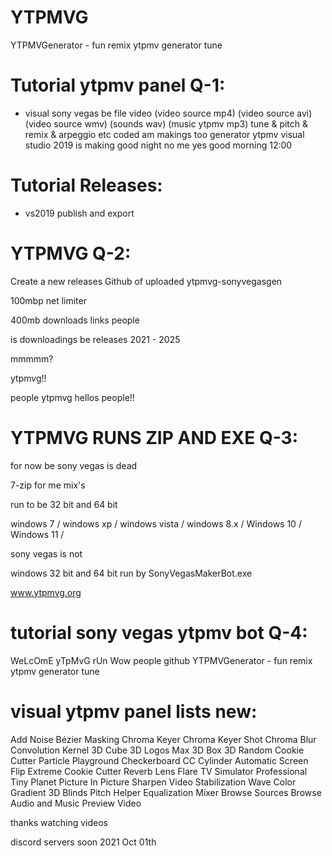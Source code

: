 # YTPMVG

YTPMVGenerator - fun remix ytpmv generator tune

# Tutorial ytpmv panel Q-1:

* visual sony vegas be file video (video source mp4) (video source avi) (video source wmv) (sounds wav) (music ytpmv mp3) tune & pitch & remix & arpeggio etc coded am makings too generator ytpmv visual studio 2019
is making good night no me yes good morning 12:00

# Tutorial Releases:

* vs2019 publish and export 

# YTPMVG Q-2:

Create a new releases Github of uploaded ytpmvg-sonyvegasgen

 100mbp net limiter  

400mb downloads links people 

is downloadings be releases 2021 - 2025

mmmmm?

ytpmvg!!

people ytpmvg hellos people!!

# YTPMVG RUNS ZIP AND EXE Q-3:

for now be sony vegas is dead 

7-zip for me mix's 

run to be 32 bit and 64 bit 

windows 7 / windows xp / windows vista / windows 8.x / Windows 10 / Windows 11 /

sony vegas is not

windows 32 bit and 64 bit run by SonyVegasMakerBot.exe

www.ytpmvg.org

# tutorial sony vegas ytpmv bot Q-4:
WeLcOmE yTpMvG rUn
Wow people github
YTPMVGenerator - fun remix ytpmv generator tune

# visual ytpmv panel lists new:

Add Noise
Bézier Masking
Chroma Keyer
Chroma Keyer Shot
Chroma Blur
Convolution Kernel
3D Cube
3D Logos Max
3D Box
3D Random
Cookie Cutter
Particle Playground
Checkerboard
CC Cylinder
Automatic Screen Flip
Extreme Cookie Cutter
Reverb
Lens Flare
TV Simulator Professional
Tiny Planet
Picture In Picture
Sharpen
Video Stabilization
Wave
Color Gradient
3D Blinds
Pitch Helper
Equalization
Mixer
Browse Sources
Browse Audio and Music
Preview Video

thanks watching videos 

discord servers soon 2021 Oct 01th

